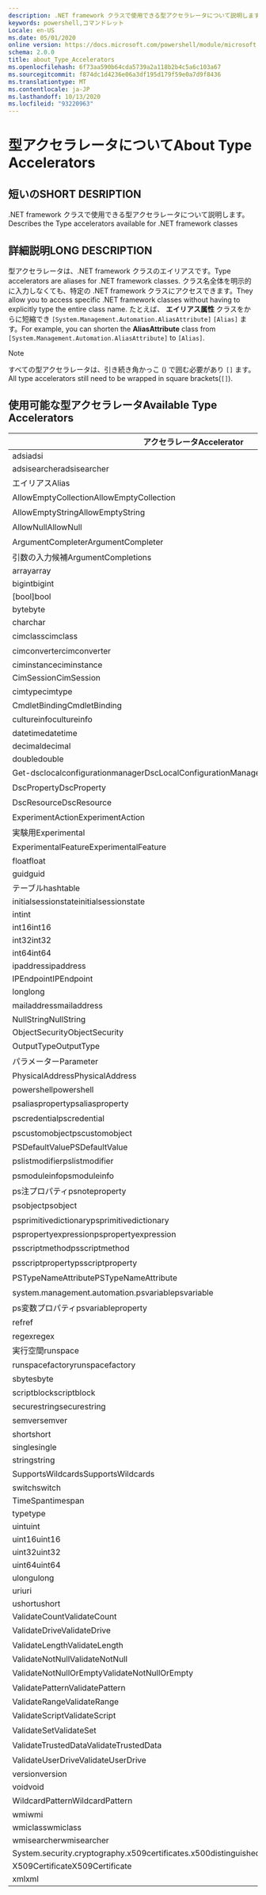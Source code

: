 ```yaml
---
description: .NET framework クラスで使用できる型アクセラレータについて説明します。
keywords: powershell,コマンドレット
Locale: en-US
ms.date: 05/01/2020
online version: https://docs.microsoft.com/powershell/module/microsoft.powershell.core/about/about_type_accelerators?view=powershell-7&WT.mc_id=ps-gethelp
schema: 2.0.0
title: about_Type_Accelerators
ms.openlocfilehash: 6f73aa590b64cda5739a2a118b2b4c5a6c103a67
ms.sourcegitcommit: f874dc1d4236e06a3df195d179f59e0a7d9f8436
ms.translationtype: MT
ms.contentlocale: ja-JP
ms.lasthandoff: 10/13/2020
ms.locfileid: "93220963"
---
```

# <a name="about-type-accelerators"></a><span data-ttu-id="06090-104">型アクセラレータについて</span><span class="sxs-lookup"><span data-stu-id="06090-104">About Type Accelerators</span></span>

## <a name="short-desription"></a><span data-ttu-id="06090-105">短いの</span><span class="sxs-lookup"><span data-stu-id="06090-105">SHORT DESRIPTION</span></span>
<span data-ttu-id="06090-106">.NET framework クラスで使用できる型アクセラレータについて説明します。</span><span class="sxs-lookup"><span data-stu-id="06090-106">Describes the Type accelerators available for .NET framework classes</span></span>

## <a name="long-description"></a><span data-ttu-id="06090-107">詳細説明</span><span class="sxs-lookup"><span data-stu-id="06090-107">LONG DESCRIPTION</span></span>

<span data-ttu-id="06090-108">型アクセラレータは、.NET framework クラスのエイリアスです。</span><span class="sxs-lookup"><span data-stu-id="06090-108">Type accelerators are aliases for .NET framework classes.</span></span> <span data-ttu-id="06090-109">クラス名全体を明示的に入力しなくても、特定の .NET framework クラスにアクセスできます。</span><span class="sxs-lookup"><span data-stu-id="06090-109">They allow you to access specific .NET framework classes without having to explicitly type the entire class name.</span></span> <span data-ttu-id="06090-110">たとえば、 **エイリアス属性** クラスをからに短縮でき `[System.Management.Automation.AliasAttribute]` `[Alias]` ます。</span><span class="sxs-lookup"><span data-stu-id="06090-110">For example, you can shorten the **AliasAttribute** class from `[System.Management.Automation.AliasAttribute]` to `[Alias]`.</span></span>

> [!NOTE]
> <span data-ttu-id="06090-111">すべての型アクセラレータは、引き続き角かっこ () で囲む必要があり `[]` ます。</span><span class="sxs-lookup"><span data-stu-id="06090-111">All type accelerators still need to be wrapped in square brackets(`[]`).</span></span>

## <a name="available-type-accelerators"></a><span data-ttu-id="06090-112">使用可能な型アクセラレータ</span><span class="sxs-lookup"><span data-stu-id="06090-112">Available Type Accelerators</span></span>

|        <span data-ttu-id="06090-113">アクセラレータ</span><span class="sxs-lookup"><span data-stu-id="06090-113">Accelerator</span></span>          |                           <span data-ttu-id="06090-114">完全クラス名</span><span class="sxs-lookup"><span data-stu-id="06090-114">Full Class Name</span></span>                           |
|---------------------------- | ------------------------------------------------------------------- |
|<span data-ttu-id="06090-115">adsi</span><span class="sxs-lookup"><span data-stu-id="06090-115">adsi</span></span>                         | <span data-ttu-id="06090-116">System.directoryservices</span><span class="sxs-lookup"><span data-stu-id="06090-116">System.DirectoryServices.DirectoryEntry</span></span>                             |
|<span data-ttu-id="06090-117">adsisearcher</span><span class="sxs-lookup"><span data-stu-id="06090-117">adsisearcher</span></span>                 | <span data-ttu-id="06090-118">System.directoryservices. DirectorySearcher</span><span class="sxs-lookup"><span data-stu-id="06090-118">System.DirectoryServices.DirectorySearcher</span></span>                          |
|<span data-ttu-id="06090-119">エイリアス</span><span class="sxs-lookup"><span data-stu-id="06090-119">Alias</span></span>                        | <span data-ttu-id="06090-120">System. Automation. エイリアス属性</span><span class="sxs-lookup"><span data-stu-id="06090-120">System.Management.Automation.AliasAttribute</span></span>                         |
|<span data-ttu-id="06090-121">AllowEmptyCollection</span><span class="sxs-lookup"><span data-stu-id="06090-121">AllowEmptyCollection</span></span>         | <span data-ttu-id="06090-122">システムの管理. AllowEmptyCollectionAttribute</span><span class="sxs-lookup"><span data-stu-id="06090-122">System.Management.Automation.AllowEmptyCollectionAttribute</span></span>          |
|<span data-ttu-id="06090-123">AllowEmptyString</span><span class="sxs-lookup"><span data-stu-id="06090-123">AllowEmptyString</span></span>             | <span data-ttu-id="06090-124">システムの管理. AllowEmptyStringAttribute</span><span class="sxs-lookup"><span data-stu-id="06090-124">System.Management.Automation.AllowEmptyStringAttribute</span></span>              |
|<span data-ttu-id="06090-125">AllowNull</span><span class="sxs-lookup"><span data-stu-id="06090-125">AllowNull</span></span>                    | <span data-ttu-id="06090-126">システムの管理. AllowNullAttribute</span><span class="sxs-lookup"><span data-stu-id="06090-126">System.Management.Automation.AllowNullAttribute</span></span>                     |
|<span data-ttu-id="06090-127">ArgumentCompleter</span><span class="sxs-lookup"><span data-stu-id="06090-127">ArgumentCompleter</span></span>            | <span data-ttu-id="06090-128">システムの管理... 引数の属性</span><span class="sxs-lookup"><span data-stu-id="06090-128">System.Management.Automation.ArgumentCompleterAttribute</span></span>             |
|<span data-ttu-id="06090-129">引数の入力候補</span><span class="sxs-lookup"><span data-stu-id="06090-129">ArgumentCompletions</span></span>          | <span data-ttu-id="06090-130">ArgumentCompletionsAttribute (システム管理)</span><span class="sxs-lookup"><span data-stu-id="06090-130">System.Management.Automation.ArgumentCompletionsAttribute</span></span>           |
|<span data-ttu-id="06090-131">array</span><span class="sxs-lookup"><span data-stu-id="06090-131">array</span></span>                        | <span data-ttu-id="06090-132">System.Array</span><span class="sxs-lookup"><span data-stu-id="06090-132">System.Array</span></span>                                                        |
|<span data-ttu-id="06090-133">bigint</span><span class="sxs-lookup"><span data-stu-id="06090-133">bigint</span></span>                       | <span data-ttu-id="06090-134">BigInteger</span><span class="sxs-lookup"><span data-stu-id="06090-134">System.Numerics.BigInteger</span></span>                                          |
|<span data-ttu-id="06090-135">[bool]</span><span class="sxs-lookup"><span data-stu-id="06090-135">bool</span></span>                         | <span data-ttu-id="06090-136">System.Boolean</span><span class="sxs-lookup"><span data-stu-id="06090-136">System.Boolean</span></span>                                                      |
|<span data-ttu-id="06090-137">byte</span><span class="sxs-lookup"><span data-stu-id="06090-137">byte</span></span>                         | <span data-ttu-id="06090-138">System.Byte</span><span class="sxs-lookup"><span data-stu-id="06090-138">System.Byte</span></span>                                                         |
|<span data-ttu-id="06090-139">char</span><span class="sxs-lookup"><span data-stu-id="06090-139">char</span></span>                         | <span data-ttu-id="06090-140">System.Char</span><span class="sxs-lookup"><span data-stu-id="06090-140">System.Char</span></span>                                                         |
|<span data-ttu-id="06090-141">cimclass</span><span class="sxs-lookup"><span data-stu-id="06090-141">cimclass</span></span>                     | <span data-ttu-id="06090-142">CimClass (Microsoft 管理)</span><span class="sxs-lookup"><span data-stu-id="06090-142">Microsoft.Management.Infrastructure.CimClass</span></span>                        |
|<span data-ttu-id="06090-143">cimconverter</span><span class="sxs-lookup"><span data-stu-id="06090-143">cimconverter</span></span>                 | <span data-ttu-id="06090-144">CimConverter (Microsoft 管理)</span><span class="sxs-lookup"><span data-stu-id="06090-144">Microsoft.Management.Infrastructure.CimConverter</span></span>                    |
|<span data-ttu-id="06090-145">ciminstance</span><span class="sxs-lookup"><span data-stu-id="06090-145">ciminstance</span></span>                  | <span data-ttu-id="06090-146">Microsoft.Management.Infrastructure.CimInstance</span><span class="sxs-lookup"><span data-stu-id="06090-146">Microsoft.Management.Infrastructure.CimInstance</span></span>                     |
|<span data-ttu-id="06090-147">CimSession</span><span class="sxs-lookup"><span data-stu-id="06090-147">CimSession</span></span>                   | <span data-ttu-id="06090-148">Microsoft.Management.Infrastructure.CimSession</span><span class="sxs-lookup"><span data-stu-id="06090-148">Microsoft.Management.Infrastructure.CimSession</span></span>                      |
|<span data-ttu-id="06090-149">cimtype</span><span class="sxs-lookup"><span data-stu-id="06090-149">cimtype</span></span>                      | <span data-ttu-id="06090-150">CimType (Microsoft 管理)</span><span class="sxs-lookup"><span data-stu-id="06090-150">Microsoft.Management.Infrastructure.CimType</span></span>                         |
|<span data-ttu-id="06090-151">CmdletBinding</span><span class="sxs-lookup"><span data-stu-id="06090-151">CmdletBinding</span></span>                | <span data-ttu-id="06090-152">System.....................</span><span class="sxs-lookup"><span data-stu-id="06090-152">System.Management.Automation.CmdletBindingAttribute</span></span>                 |
|<span data-ttu-id="06090-153">cultureinfo</span><span class="sxs-lookup"><span data-stu-id="06090-153">cultureinfo</span></span>                  | <span data-ttu-id="06090-154">システムのグローバリゼーション</span><span class="sxs-lookup"><span data-stu-id="06090-154">System.Globalization.CultureInfo</span></span>                                    |
|<span data-ttu-id="06090-155">datetime</span><span class="sxs-lookup"><span data-stu-id="06090-155">datetime</span></span>                     | <span data-ttu-id="06090-156">System.DateTime</span><span class="sxs-lookup"><span data-stu-id="06090-156">System.DateTime</span></span>                                                     |
|<span data-ttu-id="06090-157">decimal</span><span class="sxs-lookup"><span data-stu-id="06090-157">decimal</span></span>                      | <span data-ttu-id="06090-158">System.Decimal</span><span class="sxs-lookup"><span data-stu-id="06090-158">System.Decimal</span></span>                                                      |
|<span data-ttu-id="06090-159">double</span><span class="sxs-lookup"><span data-stu-id="06090-159">double</span></span>                       | <span data-ttu-id="06090-160">System.Double</span><span class="sxs-lookup"><span data-stu-id="06090-160">System.Double</span></span>                                                       |
|<span data-ttu-id="06090-161">Get-dsclocalconfigurationmanager</span><span class="sxs-lookup"><span data-stu-id="06090-161">DscLocalConfigurationManager</span></span> | <span data-ttu-id="06090-162">システムの管理. DscLocalConfigurationManagerAttribute</span><span class="sxs-lookup"><span data-stu-id="06090-162">System.Management.Automation.DscLocalConfigurationManagerAttribute</span></span>  |
|<span data-ttu-id="06090-163">DscProperty</span><span class="sxs-lookup"><span data-stu-id="06090-163">DscProperty</span></span>                  | <span data-ttu-id="06090-164">DscPropertyAttribute (システム管理)</span><span class="sxs-lookup"><span data-stu-id="06090-164">System.Management.Automation.DscPropertyAttribute</span></span>                   |
|<span data-ttu-id="06090-165">DscResource</span><span class="sxs-lookup"><span data-stu-id="06090-165">DscResource</span></span>                  | <span data-ttu-id="06090-166">システムの管理. DscResourceAttribute</span><span class="sxs-lookup"><span data-stu-id="06090-166">System.Management.Automation.DscResourceAttribute</span></span>                   |
|<span data-ttu-id="06090-167">ExperimentAction</span><span class="sxs-lookup"><span data-stu-id="06090-167">ExperimentAction</span></span>             | <span data-ttu-id="06090-168">ExperimentAction (システム管理)</span><span class="sxs-lookup"><span data-stu-id="06090-168">System.Management.Automation.ExperimentAction</span></span>                       |
|<span data-ttu-id="06090-169">実験用</span><span class="sxs-lookup"><span data-stu-id="06090-169">Experimental</span></span>                 | <span data-ttu-id="06090-170">ExperimentalAttribute (システム管理)</span><span class="sxs-lookup"><span data-stu-id="06090-170">System.Management.Automation.ExperimentalAttribute</span></span>                  |
|<span data-ttu-id="06090-171">ExperimentalFeature</span><span class="sxs-lookup"><span data-stu-id="06090-171">ExperimentalFeature</span></span>          | <span data-ttu-id="06090-172">ExperimentalFeature (システム管理)</span><span class="sxs-lookup"><span data-stu-id="06090-172">System.Management.Automation.ExperimentalFeature</span></span>                    |
|<span data-ttu-id="06090-173">float</span><span class="sxs-lookup"><span data-stu-id="06090-173">float</span></span>                        | <span data-ttu-id="06090-174">System.Single</span><span class="sxs-lookup"><span data-stu-id="06090-174">System.Single</span></span>                                                       |
|<span data-ttu-id="06090-175">guid</span><span class="sxs-lookup"><span data-stu-id="06090-175">guid</span></span>                         | <span data-ttu-id="06090-176">System.Guid</span><span class="sxs-lookup"><span data-stu-id="06090-176">System.Guid</span></span>                                                         |
|<span data-ttu-id="06090-177">テーブル</span><span class="sxs-lookup"><span data-stu-id="06090-177">hashtable</span></span>                    | <span data-ttu-id="06090-178">System.Collections.Hashtable</span><span class="sxs-lookup"><span data-stu-id="06090-178">System.Collections.Hashtable</span></span>                                        |
|<span data-ttu-id="06090-179">initialsessionstate</span><span class="sxs-lookup"><span data-stu-id="06090-179">initialsessionstate</span></span>          | <span data-ttu-id="06090-180">System.Management.Automation.Runspaces.InitialSessionState</span><span class="sxs-lookup"><span data-stu-id="06090-180">System.Management.Automation.Runspaces.InitialSessionState</span></span>          |
|<span data-ttu-id="06090-181">int</span><span class="sxs-lookup"><span data-stu-id="06090-181">int</span></span>                          | <span data-ttu-id="06090-182">System.Int32</span><span class="sxs-lookup"><span data-stu-id="06090-182">System.Int32</span></span>                                                        |
|<span data-ttu-id="06090-183">int16</span><span class="sxs-lookup"><span data-stu-id="06090-183">int16</span></span>                        | <span data-ttu-id="06090-184">System.Int16</span><span class="sxs-lookup"><span data-stu-id="06090-184">System.Int16</span></span>                                                        |
|<span data-ttu-id="06090-185">int32</span><span class="sxs-lookup"><span data-stu-id="06090-185">int32</span></span>                        | <span data-ttu-id="06090-186">System.Int32</span><span class="sxs-lookup"><span data-stu-id="06090-186">System.Int32</span></span>                                                        |
|<span data-ttu-id="06090-187">int64</span><span class="sxs-lookup"><span data-stu-id="06090-187">int64</span></span>                        | <span data-ttu-id="06090-188">System.Int64</span><span class="sxs-lookup"><span data-stu-id="06090-188">System.Int64</span></span>                                                        |
|<span data-ttu-id="06090-189">ipaddress</span><span class="sxs-lookup"><span data-stu-id="06090-189">ipaddress</span></span>                    | <span data-ttu-id="06090-190">System .Net. IPAddress</span><span class="sxs-lookup"><span data-stu-id="06090-190">System.Net.IPAddress</span></span>                                                |
|<span data-ttu-id="06090-191">IPEndpoint</span><span class="sxs-lookup"><span data-stu-id="06090-191">IPEndpoint</span></span>                   | <span data-ttu-id="06090-192">IPEndPoint</span><span class="sxs-lookup"><span data-stu-id="06090-192">System.Net.IPEndPoint</span></span>                                               |
|<span data-ttu-id="06090-193">long</span><span class="sxs-lookup"><span data-stu-id="06090-193">long</span></span>                         | <span data-ttu-id="06090-194">System.Int64</span><span class="sxs-lookup"><span data-stu-id="06090-194">System.Int64</span></span>                                                        |
|<span data-ttu-id="06090-195">mailaddress</span><span class="sxs-lookup"><span data-stu-id="06090-195">mailaddress</span></span>                  | <span data-ttu-id="06090-196">システム .Net. Mail. MailAddress</span><span class="sxs-lookup"><span data-stu-id="06090-196">System.Net.Mail.MailAddress</span></span>                                         |
|<span data-ttu-id="06090-197">NullString</span><span class="sxs-lookup"><span data-stu-id="06090-197">NullString</span></span>                   | <span data-ttu-id="06090-198">System.string (...)</span><span class="sxs-lookup"><span data-stu-id="06090-198">System.Management.Automation.Language.NullString</span></span>                    |
|<span data-ttu-id="06090-199">ObjectSecurity</span><span class="sxs-lookup"><span data-stu-id="06090-199">ObjectSecurity</span></span>               | <span data-ttu-id="06090-200">Accesscontrol-namespace. ObjectSecurity</span><span class="sxs-lookup"><span data-stu-id="06090-200">System.Security.AccessControl.ObjectSecurity</span></span>                        |
|<span data-ttu-id="06090-201">OutputType</span><span class="sxs-lookup"><span data-stu-id="06090-201">OutputType</span></span>                   | <span data-ttu-id="06090-202">OutputTypeAttribute (システム管理)</span><span class="sxs-lookup"><span data-stu-id="06090-202">System.Management.Automation.OutputTypeAttribute</span></span>                    |
|<span data-ttu-id="06090-203">パラメーター</span><span class="sxs-lookup"><span data-stu-id="06090-203">Parameter</span></span>                    | <span data-ttu-id="06090-204">System.string. ParameterAttribute</span><span class="sxs-lookup"><span data-stu-id="06090-204">System.Management.Automation.ParameterAttribute</span></span>                     |
|<span data-ttu-id="06090-205">PhysicalAddress</span><span class="sxs-lookup"><span data-stu-id="06090-205">PhysicalAddress</span></span>              | <span data-ttu-id="06090-206">システム .Net. NetworkInformation. PhysicalAddress</span><span class="sxs-lookup"><span data-stu-id="06090-206">System.Net.NetworkInformation.PhysicalAddress</span></span>                       |
|<span data-ttu-id="06090-207">powershell</span><span class="sxs-lookup"><span data-stu-id="06090-207">powershell</span></span>                   | <span data-ttu-id="06090-208">System. Automation. PowerShell</span><span class="sxs-lookup"><span data-stu-id="06090-208">System.Management.Automation.PowerShell</span></span>                             |
|<span data-ttu-id="06090-209">psaliasproperty</span><span class="sxs-lookup"><span data-stu-id="06090-209">psaliasproperty</span></span>              | <span data-ttu-id="06090-210">PSAliasProperty (システム管理)</span><span class="sxs-lookup"><span data-stu-id="06090-210">System.Management.Automation.PSAliasProperty</span></span>                        |
|<span data-ttu-id="06090-211">pscredential</span><span class="sxs-lookup"><span data-stu-id="06090-211">pscredential</span></span>                 | <span data-ttu-id="06090-212">システム.... PSCredential</span><span class="sxs-lookup"><span data-stu-id="06090-212">System.Management.Automation.PSCredential</span></span>                           |
|<span data-ttu-id="06090-213">pscustomobject</span><span class="sxs-lookup"><span data-stu-id="06090-213">pscustomobject</span></span>               | <span data-ttu-id="06090-214">システム管理. PSObject</span><span class="sxs-lookup"><span data-stu-id="06090-214">System.Management.Automation.PSObject</span></span>                               |
|<span data-ttu-id="06090-215">PSDefaultValue</span><span class="sxs-lookup"><span data-stu-id="06090-215">PSDefaultValue</span></span>               | <span data-ttu-id="06090-216">System.Management.Automation.PSDefaultValueAttribute</span><span class="sxs-lookup"><span data-stu-id="06090-216">System.Management.Automation.PSDefaultValueAttribute</span></span>                |
|<span data-ttu-id="06090-217">pslistmodifier</span><span class="sxs-lookup"><span data-stu-id="06090-217">pslistmodifier</span></span>               | <span data-ttu-id="06090-218">PSListModifier (システム管理)</span><span class="sxs-lookup"><span data-stu-id="06090-218">System.Management.Automation.PSListModifier</span></span>                         |
|<span data-ttu-id="06090-219">psmoduleinfo</span><span class="sxs-lookup"><span data-stu-id="06090-219">psmoduleinfo</span></span>                 | <span data-ttu-id="06090-220">PSModuleInfo (システム管理)</span><span class="sxs-lookup"><span data-stu-id="06090-220">System.Management.Automation.PSModuleInfo</span></span>                           |
|<span data-ttu-id="06090-221">ps注プロパティ</span><span class="sxs-lookup"><span data-stu-id="06090-221">psnoteproperty</span></span>               | <span data-ttu-id="06090-222">System. Management. Ps注プロパティ</span><span class="sxs-lookup"><span data-stu-id="06090-222">System.Management.Automation.PSNoteProperty</span></span>                         |
|<span data-ttu-id="06090-223">psobject</span><span class="sxs-lookup"><span data-stu-id="06090-223">psobject</span></span>                     | <span data-ttu-id="06090-224">システム管理. PSObject</span><span class="sxs-lookup"><span data-stu-id="06090-224">System.Management.Automation.PSObject</span></span>                               |
|<span data-ttu-id="06090-225">psprimitivedictionary</span><span class="sxs-lookup"><span data-stu-id="06090-225">psprimitivedictionary</span></span>        | <span data-ttu-id="06090-226">PSPrimitiveDictionary (システム管理)</span><span class="sxs-lookup"><span data-stu-id="06090-226">System.Management.Automation.PSPrimitiveDictionary</span></span>                  |
|<span data-ttu-id="06090-227">pspropertyexpression</span><span class="sxs-lookup"><span data-stu-id="06090-227">pspropertyexpression</span></span>         | <span data-ttu-id="06090-228">Microsoft. PowerShell. PSPropertyExpression</span><span class="sxs-lookup"><span data-stu-id="06090-228">Microsoft.PowerShell.Commands.PSPropertyExpression</span></span>                  |
|<span data-ttu-id="06090-229">psscriptmethod</span><span class="sxs-lookup"><span data-stu-id="06090-229">psscriptmethod</span></span>               | <span data-ttu-id="06090-230">システムの管理. PSScriptMethod</span><span class="sxs-lookup"><span data-stu-id="06090-230">System.Management.Automation.PSScriptMethod</span></span>                         |
|<span data-ttu-id="06090-231">psscriptproperty</span><span class="sxs-lookup"><span data-stu-id="06090-231">psscriptproperty</span></span>             | <span data-ttu-id="06090-232">システムの管理. PSScriptProperty</span><span class="sxs-lookup"><span data-stu-id="06090-232">System.Management.Automation.PSScriptProperty</span></span>                       |
|<span data-ttu-id="06090-233">PSTypeNameAttribute</span><span class="sxs-lookup"><span data-stu-id="06090-233">PSTypeNameAttribute</span></span>          | <span data-ttu-id="06090-234">PSTypeNameAttribute (システム管理)</span><span class="sxs-lookup"><span data-stu-id="06090-234">System.Management.Automation.PSTypeNameAttribute</span></span>                    |
|<span data-ttu-id="06090-235">system.management.automation.psvariable</span><span class="sxs-lookup"><span data-stu-id="06090-235">psvariable</span></span>                   | <span data-ttu-id="06090-236">システム管理. PSVariable</span><span class="sxs-lookup"><span data-stu-id="06090-236">System.Management.Automation.PSVariable</span></span>                             |
|<span data-ttu-id="06090-237">ps変数プロパティ</span><span class="sxs-lookup"><span data-stu-id="06090-237">psvariableproperty</span></span>           | <span data-ttu-id="06090-238">システムの管理. Ps変数プロパティ</span><span class="sxs-lookup"><span data-stu-id="06090-238">System.Management.Automation.PSVariableProperty</span></span>                     |
|<span data-ttu-id="06090-239">ref</span><span class="sxs-lookup"><span data-stu-id="06090-239">ref</span></span>                          | <span data-ttu-id="06090-240">システムの管理. PSReference</span><span class="sxs-lookup"><span data-stu-id="06090-240">System.Management.Automation.PSReference</span></span>                            |
|<span data-ttu-id="06090-241">regex</span><span class="sxs-lookup"><span data-stu-id="06090-241">regex</span></span>                        | <span data-ttu-id="06090-242">System.Text.RegularExpressions.Regex</span><span class="sxs-lookup"><span data-stu-id="06090-242">System.Text.RegularExpressions.Regex</span></span>                                |
|<span data-ttu-id="06090-243">実行空間</span><span class="sxs-lookup"><span data-stu-id="06090-243">runspace</span></span>                     | <span data-ttu-id="06090-244">システム管理. 実行空間</span><span class="sxs-lookup"><span data-stu-id="06090-244">System.Management.Automation.Runspaces.Runspace</span></span>                     |
|<span data-ttu-id="06090-245">runspacefactory</span><span class="sxs-lookup"><span data-stu-id="06090-245">runspacefactory</span></span>              | <span data-ttu-id="06090-246">RunspaceFactory (システム管理)</span><span class="sxs-lookup"><span data-stu-id="06090-246">System.Management.Automation.Runspaces.RunspaceFactory</span></span>              |
|<span data-ttu-id="06090-247">sbyte</span><span class="sxs-lookup"><span data-stu-id="06090-247">sbyte</span></span>                        | <span data-ttu-id="06090-248">System.SByte</span><span class="sxs-lookup"><span data-stu-id="06090-248">System.SByte</span></span>                                                        |
|<span data-ttu-id="06090-249">scriptblock</span><span class="sxs-lookup"><span data-stu-id="06090-249">scriptblock</span></span>                  | <span data-ttu-id="06090-250">システムの管理. ScriptBlock</span><span class="sxs-lookup"><span data-stu-id="06090-250">System.Management.Automation.ScriptBlock</span></span>                            |
|<span data-ttu-id="06090-251">securestring</span><span class="sxs-lookup"><span data-stu-id="06090-251">securestring</span></span>                 | <span data-ttu-id="06090-252">System.Security.SecureString</span><span class="sxs-lookup"><span data-stu-id="06090-252">System.Security.SecureString</span></span>                                        |
|<span data-ttu-id="06090-253">semver</span><span class="sxs-lookup"><span data-stu-id="06090-253">semver</span></span>                       | <span data-ttu-id="06090-254">SemanticVersion (システム管理)</span><span class="sxs-lookup"><span data-stu-id="06090-254">System.Management.Automation.SemanticVersion</span></span>                        |
|<span data-ttu-id="06090-255">short</span><span class="sxs-lookup"><span data-stu-id="06090-255">short</span></span>                        | <span data-ttu-id="06090-256">System.Int16</span><span class="sxs-lookup"><span data-stu-id="06090-256">System.Int16</span></span>                                                        |
|<span data-ttu-id="06090-257">single</span><span class="sxs-lookup"><span data-stu-id="06090-257">single</span></span>                       | <span data-ttu-id="06090-258">System.Single</span><span class="sxs-lookup"><span data-stu-id="06090-258">System.Single</span></span>                                                       |
|<span data-ttu-id="06090-259">string</span><span class="sxs-lookup"><span data-stu-id="06090-259">string</span></span>                       | <span data-ttu-id="06090-260">System.String</span><span class="sxs-lookup"><span data-stu-id="06090-260">System.String</span></span>                                                       |
|<span data-ttu-id="06090-261">SupportsWildcards</span><span class="sxs-lookup"><span data-stu-id="06090-261">SupportsWildcards</span></span>            | <span data-ttu-id="06090-262">SupportsWildcardsAttribute (システム管理)</span><span class="sxs-lookup"><span data-stu-id="06090-262">System.Management.Automation.SupportsWildcardsAttribute</span></span>             |
|<span data-ttu-id="06090-263">switch</span><span class="sxs-lookup"><span data-stu-id="06090-263">switch</span></span>                       | <span data-ttu-id="06090-264">System.Management.Automation.SwitchParameter</span><span class="sxs-lookup"><span data-stu-id="06090-264">System.Management.Automation.SwitchParameter</span></span>                        |
|<span data-ttu-id="06090-265">TimeSpan</span><span class="sxs-lookup"><span data-stu-id="06090-265">timespan</span></span>                     | <span data-ttu-id="06090-266">System.TimeSpan</span><span class="sxs-lookup"><span data-stu-id="06090-266">System.TimeSpan</span></span>                                                     |
|<span data-ttu-id="06090-267">type</span><span class="sxs-lookup"><span data-stu-id="06090-267">type</span></span>                         | <span data-ttu-id="06090-268">System.Type</span><span class="sxs-lookup"><span data-stu-id="06090-268">System.Type</span></span>                                                         |
|<span data-ttu-id="06090-269">uint</span><span class="sxs-lookup"><span data-stu-id="06090-269">uint</span></span>                         | <span data-ttu-id="06090-270">System.UInt32</span><span class="sxs-lookup"><span data-stu-id="06090-270">System.UInt32</span></span>                                                       |
|<span data-ttu-id="06090-271">uint16</span><span class="sxs-lookup"><span data-stu-id="06090-271">uint16</span></span>                       | <span data-ttu-id="06090-272">System.UInt16</span><span class="sxs-lookup"><span data-stu-id="06090-272">System.UInt16</span></span>                                                       |
|<span data-ttu-id="06090-273">uint32</span><span class="sxs-lookup"><span data-stu-id="06090-273">uint32</span></span>                       | <span data-ttu-id="06090-274">System.UInt32</span><span class="sxs-lookup"><span data-stu-id="06090-274">System.UInt32</span></span>                                                       |
|<span data-ttu-id="06090-275">uint64</span><span class="sxs-lookup"><span data-stu-id="06090-275">uint64</span></span>                       | <span data-ttu-id="06090-276">System.UInt64</span><span class="sxs-lookup"><span data-stu-id="06090-276">System.UInt64</span></span>                                                       |
|<span data-ttu-id="06090-277">ulong</span><span class="sxs-lookup"><span data-stu-id="06090-277">ulong</span></span>                        | <span data-ttu-id="06090-278">System.UInt64</span><span class="sxs-lookup"><span data-stu-id="06090-278">System.UInt64</span></span>                                                       |
|<span data-ttu-id="06090-279">uri</span><span class="sxs-lookup"><span data-stu-id="06090-279">uri</span></span>                          | <span data-ttu-id="06090-280">System.Uri</span><span class="sxs-lookup"><span data-stu-id="06090-280">System.Uri</span></span>                                                          |
|<span data-ttu-id="06090-281">ushort</span><span class="sxs-lookup"><span data-stu-id="06090-281">ushort</span></span>                       | <span data-ttu-id="06090-282">System.UInt16</span><span class="sxs-lookup"><span data-stu-id="06090-282">System.UInt16</span></span>                                                       |
|<span data-ttu-id="06090-283">ValidateCount</span><span class="sxs-lookup"><span data-stu-id="06090-283">ValidateCount</span></span>                | <span data-ttu-id="06090-284">System. Automation. ValidateCountAttribute</span><span class="sxs-lookup"><span data-stu-id="06090-284">System.Management.Automation.ValidateCountAttribute</span></span>                 |
|<span data-ttu-id="06090-285">ValidateDrive</span><span class="sxs-lookup"><span data-stu-id="06090-285">ValidateDrive</span></span>                | <span data-ttu-id="06090-286">System.servicemodel. Validate! 属性</span><span class="sxs-lookup"><span data-stu-id="06090-286">System.Management.Automation.ValidateDriveAttribute</span></span>                 |
|<span data-ttu-id="06090-287">ValidateLength</span><span class="sxs-lookup"><span data-stu-id="06090-287">ValidateLength</span></span>               | <span data-ttu-id="06090-288">ValidateLengthAttribute (システム管理)</span><span class="sxs-lookup"><span data-stu-id="06090-288">System.Management.Automation.ValidateLengthAttribute</span></span>                |
|<span data-ttu-id="06090-289">ValidateNotNull</span><span class="sxs-lookup"><span data-stu-id="06090-289">ValidateNotNull</span></span>              | <span data-ttu-id="06090-290">System.string. ValidateNotNullAttribute</span><span class="sxs-lookup"><span data-stu-id="06090-290">System.Management.Automation.ValidateNotNullAttribute</span></span>               |
|<span data-ttu-id="06090-291">ValidateNotNullOrEmpty</span><span class="sxs-lookup"><span data-stu-id="06090-291">ValidateNotNullOrEmpty</span></span>       | <span data-ttu-id="06090-292">システムの管理. ValidateNotNullOrEmptyAttribute</span><span class="sxs-lookup"><span data-stu-id="06090-292">System.Management.Automation.ValidateNotNullOrEmptyAttribute</span></span>        |
|<span data-ttu-id="06090-293">ValidatePattern</span><span class="sxs-lookup"><span data-stu-id="06090-293">ValidatePattern</span></span>              | <span data-ttu-id="06090-294">システムの管理. Validatepattern 属性</span><span class="sxs-lookup"><span data-stu-id="06090-294">System.Management.Automation.ValidatePatternAttribute</span></span>               |
|<span data-ttu-id="06090-295">ValidateRange</span><span class="sxs-lookup"><span data-stu-id="06090-295">ValidateRange</span></span>                | <span data-ttu-id="06090-296">System. Automation. ValidateRangeAttribute</span><span class="sxs-lookup"><span data-stu-id="06090-296">System.Management.Automation.ValidateRangeAttribute</span></span>                 |
|<span data-ttu-id="06090-297">ValidateScript</span><span class="sxs-lookup"><span data-stu-id="06090-297">ValidateScript</span></span>               | <span data-ttu-id="06090-298">ValidateScriptAttribute (システム管理)</span><span class="sxs-lookup"><span data-stu-id="06090-298">System.Management.Automation.ValidateScriptAttribute</span></span>                |
|<span data-ttu-id="06090-299">ValidateSet</span><span class="sxs-lookup"><span data-stu-id="06090-299">ValidateSet</span></span>                  | <span data-ttu-id="06090-300">ValidateSetAttribute (システム管理)</span><span class="sxs-lookup"><span data-stu-id="06090-300">System.Management.Automation.ValidateSetAttribute</span></span>                   |
|<span data-ttu-id="06090-301">ValidateTrustedData</span><span class="sxs-lookup"><span data-stu-id="06090-301">ValidateTrustedData</span></span>          | <span data-ttu-id="06090-302">システムの管理. ValidateTrustedDataAttribute</span><span class="sxs-lookup"><span data-stu-id="06090-302">System.Management.Automation.ValidateTrustedDataAttribute</span></span>           |
|<span data-ttu-id="06090-303">ValidateUserDrive</span><span class="sxs-lookup"><span data-stu-id="06090-303">ValidateUserDrive</span></span>            | <span data-ttu-id="06090-304">System.servicemodel. Validateuseros 属性</span><span class="sxs-lookup"><span data-stu-id="06090-304">System.Management.Automation.ValidateUserDriveAttribute</span></span>             |
|<span data-ttu-id="06090-305">version</span><span class="sxs-lookup"><span data-stu-id="06090-305">version</span></span>                      | <span data-ttu-id="06090-306">System.Version</span><span class="sxs-lookup"><span data-stu-id="06090-306">System.Version</span></span>                                                      |
|<span data-ttu-id="06090-307">void</span><span class="sxs-lookup"><span data-stu-id="06090-307">void</span></span>                         | <span data-ttu-id="06090-308">System.Void</span><span class="sxs-lookup"><span data-stu-id="06090-308">System.Void</span></span>                                                         |
|<span data-ttu-id="06090-309">WildcardPattern</span><span class="sxs-lookup"><span data-stu-id="06090-309">WildcardPattern</span></span>              | <span data-ttu-id="06090-310">WildcardPattern (システム管理)</span><span class="sxs-lookup"><span data-stu-id="06090-310">System.Management.Automation.WildcardPattern</span></span>                        |
|<span data-ttu-id="06090-311">wmi</span><span class="sxs-lookup"><span data-stu-id="06090-311">wmi</span></span>                          | <span data-ttu-id="06090-312">System.management.managementobject</span><span class="sxs-lookup"><span data-stu-id="06090-312">System.Management.ManagementObject</span></span>                                  |
|<span data-ttu-id="06090-313">wmiclass</span><span class="sxs-lookup"><span data-stu-id="06090-313">wmiclass</span></span>                     | <span data-ttu-id="06090-314">ManagementClass</span><span class="sxs-lookup"><span data-stu-id="06090-314">System.Management.ManagementClass</span></span>                                   |
|<span data-ttu-id="06090-315">wmisearcher</span><span class="sxs-lookup"><span data-stu-id="06090-315">wmisearcher</span></span>                  | <span data-ttu-id="06090-316">ManagementObjectSearcher</span><span class="sxs-lookup"><span data-stu-id="06090-316">System.Management.ManagementObjectSearcher</span></span>                          |
|<span data-ttu-id="06090-317">System.security.cryptography.x509certificates.x500distinguishedname</span><span class="sxs-lookup"><span data-stu-id="06090-317">X500DistinguishedName</span></span>        | <span data-ttu-id="06090-318">System.Security.Cryptography.X509Certificates.X500DistinguishedName</span><span class="sxs-lookup"><span data-stu-id="06090-318">System.Security.Cryptography.X509Certificates.X500DistinguishedName</span></span> |
|<span data-ttu-id="06090-319">X509Certificate</span><span class="sxs-lookup"><span data-stu-id="06090-319">X509Certificate</span></span>              | <span data-ttu-id="06090-320">System.Security.Cryptography.X509Certificates.X509Certificate</span><span class="sxs-lookup"><span data-stu-id="06090-320">System.Security.Cryptography.X509Certificates.X509Certificate</span></span>       |
|<span data-ttu-id="06090-321">xml</span><span class="sxs-lookup"><span data-stu-id="06090-321">xml</span></span>                          | <span data-ttu-id="06090-322">System.Xml.XmlDocument</span><span class="sxs-lookup"><span data-stu-id="06090-322">System.Xml.XmlDocument</span></span>                                              |
